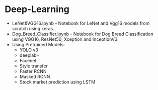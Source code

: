 # Deep-Learning
* LeNet&VGG16.ipynb - Notebook for LeNet and Vgg16 models from scratch using keras.
* Dog_Breed_Classifier.ipynb - Notebook for Dog Breed Classification using VGG16, ResNet50, Xception and InceptionV3.
* Using Pretrained Models:
  * YOLO v3
  * deeplab+
  * Facenet
  * Style transfer
  * Faster RCNN
  * Masked RCNN
  * Stock market prediction using LSTM
